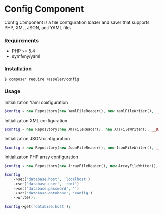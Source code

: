 Config Component
=======
Config Component is a file configuration loader and saver that supports PHP, XML, JSON, and YAML files.
### Requirements
 - PHP >= 5.4
 - symfony/yaml

### Installation
```sh
$ composer require kasseler/config
```

### Usage
Initialization Yaml configuration

```php
$config = new Repository(new YamlFileReader(), new YamlFileWriter(), __DIR__.'/app/config/');
```
Initialization XML configuration
```php
$config = new Repository(new XmlFileReader(), new XmlFileWriter(), __DIR__.'/app/config/');
```
Initialization JSON configuration
```php
$config = new Repository(new JsonFileReader(), new JsonFileWriter(), __DIR__.'/app/config/');
```
Initialization PHP array configuration
```php
$config = new Repository(new ArrayFileReader(), new ArrayFileWriter(), __DIR__.'/app/config/');

$config
    ->set('database.host', 'localhost')
    ->set('database.user', 'root')
    ->set('database.password', '')
    ->set('database.database', 'config')
    ->write();
    
$config->get('database.host');
```
